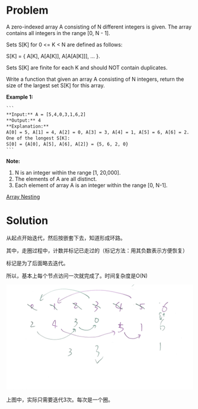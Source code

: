 
# Problem

A zero-indexed array A consisting of N different integers is given. The array
contains all integers in the range [0, N - 1].

Sets S[K] for 0 <= K < N are defined as follows:

S[K] = { A[K], A[A[K]], A[A[A[K]]], ... }.

Sets S[K] are finite for each K and should NOT contain duplicates.

Write a function that given an array A consisting of N integers, return the
size of the largest set S[K] for this array.

**Example 1:**  

    ```
    **Input:** A = [5,4,0,3,1,6,2]
    **Output:** 4
    **Explanation:** 
    A[0] = 5, A[1] = 4, A[2] = 0, A[3] = 3, A[4] = 1, A[5] = 6, A[6] = 2.  
    One of the longest S[K]:
    S[0] = {A[0], A[5], A[6], A[2]} = {5, 6, 2, 0}
    ```

**Note:**  

  1. N is an integer within the range [1, 20,000].
  2. The elements of A are all distinct.
  3. Each element of array A is an integer within the range [0, N-1].



[Array Nesting](https://leetcode.com/problems/array-nesting)

# Solution

从起点开始迭代，然后按嵌套下去，知道形成环路。

其中，走圈过程中，计数并标记已走过的（标记方法：用其负数表示方便恢复）

标记是为了后面略去迭代。

所以，基本上每个节点访问一次就完成了。时间复杂度是O(N)

![](565-array-nesting.png)

上图中，实际只需要迭代3次。每次是一个圈。

